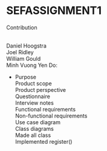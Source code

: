 # SEFASSIGNMENT1

Contribution <br><br>

Daniel Hoogstra<br>
Joel Ridley<br>
William Gould<br>
Minh Vuong Yen Do:
- Purpose <br>
Product scope <br>
Product perspective <br>
Questionnaire <br>
Interview notes <br>
Functional requirements<br>
Non-functional requirements<br>
Use case diagram <br>
Class diagrams <br>
Made all class <br>
Implemented register()<br>
